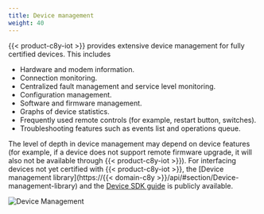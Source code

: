 ```yaml
---
title: Device management
weight: 40
---
```


{{< product-c8y-iot >}} provides extensive device management for fully certified devices. This includes

* Hardware and modem information.
* Connection monitoring.
* Centralized fault management and service level monitoring.
* Configuration management.
* Software and firmware management.
* Graphs of device statistics.
* Frequently used remote controls (for example, restart button, switches).
* Troubleshooting features such as events list and operations queue.

The level of depth in device management may depend on device features (for example, if a device does not support remote firmware upgrade, it will also not be available through {{< product-c8y-iot >}}). For interfacing devices not yet certified with {{< product-c8y-iot >}}, the [Device management library](https://{{< domain-c8y >}}/api/#section/Device-management-library) and the [Device SDK guide](/device-sdk/rest#device-integration) is publicly available.

![Device Management](/images/users-guide/DeviceManagement/devmgmt-devices-info.png)
